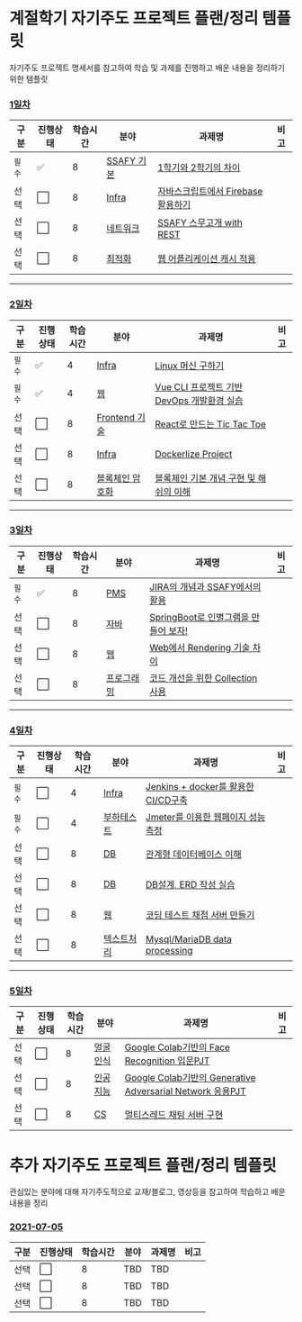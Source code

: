 # 계절학기 자기주도 프로젝트 플랜/정리 템플릿
자기주도 프로젝트 명세서를 참고하여 학습 및 과제를 진행하고 배운 내용을 정리하기 위한 템플릿

### [1일차](2021-06-28.md)

|구분|진행상태|학습시간|분야|과제명|비고|
| ------ | ------ | ------ | ------ | ------ | ------ |
|`필수` | :white_check_mark: |8| [SSAFY 기본](SSAFY기본) | [1학기와 2학기의 차이](SSAFY기본/1학기와-2학기의-차이) | |
|선택| :white_large_square: |8| [Infra](Infra) | [자바스크립트에서 Firebase 활용하기](Infra/자바스크립트에서-Firebase-활용하기) | |
|선택| :white_large_square: |8| [네트워크](네트워크) | [SSAFY 스무고개 with REST](네트워크/SSAFY-스무고개-with-REST) | |
|선택| :white_large_square: |8| [최적화](최적화) | [웹 어플리케이션 캐시 적용](최적화/웹-어플리케이션-캐시-적용) | |

---

### [2일차](2021-06-29.md)
|구분|진행상태|학습시간|분야|과제명|비고|
| ------ | ------ | ------ | ------ | ------ | ------ |
|`필수`| :white_check_mark: |4| [Infra](Infra) | [Linux 머신 구하기](Infra/Linux-머신-구하기) | |
|`필수`| :white_check_mark: |4| [웹](웹) | [Vue CLI 프로젝트 기반 DevOps 개발환경 실습](웹/Vue-CLI-프로젝트-기반-DevOps-개발환경-실습) | |
|선택| :white_large_square: |8| [Frontend 기술](Frontend기술) | [React로 만드는 Tic Tac Toe](Frontend기술/React로-만드는-Tic-Tac-Toe) | |
|선택| :white_large_square: |8| [Infra](Infra) | [Dockerlize Project](Infra/Dockerlize-Project) | |
|선택| :white_large_square: |8| [블록체인 암호화](블록체인-암호화) | [블록체인 기본 개념 구현 및 해쉬의 이해](블록체인-암호화/블록체인-기본-개념-구현-및-해쉬의-이해) | |

---

### [3일차](2021-06-30.md)
|구분|진행상태|학습시간|분야|과제명|비고|
| ------ | ------ | ------ | ------ | ------ | ------ |
|`필수`| :white_check_mark:   |8| [PMS](PMS) | [JIRA의 개념과 SSAFY에서의 활용](PMS/JIRA의-개념과-SSAFY에서의-활용) | |
|선택| :white_large_square: |8| [자바](자바) | [SpringBoot로 인별그램을 만들어 보자!](자바/SpringBoot로-인별그램을-만들어-보자) | |
|선택| :white_large_square: |8| [웹](웹) | [Web에서 Rendering 기술 차이](웹/Web에서-Rendering-기술-차이) | |
|선택| :white_large_square: |8| [프로그래밍](프로그래밍) | [코드 개선을 위한 Collection 사용](프로그래밍/코드-개선을-위한-Collection-사용) | |

---

### [4일차](2021-07-01.md)
|구분|진행상태|학습시간|분야|과제명|비고|
| ------ | ------ | ------ | ------ | ------ | ------ |
|`필수`| :white_large_square: |4| [Infra](Infra) | [Jenkins + docker를 활용한 CI/CD구축](Infra/Jenkins-docker를-활용한-CI-CD구축) | |
|`필수`| :white_large_square: |4| [부하테스트](부하테스트) | [Jmeter를 이용한 웹페이지 성능 측정](부하테스트/Jmeter를-이용한-웹페이지-성능-측정) | |
|선택| :white_large_square: |8| [DB](DB) | [관계형 데이터베이스 이해](DB/관계형-데이터베이스-이해) | |
|선택| :white_large_square: |8| [DB](DB) | [DB설계, ERD 작성 실습](DB/DB설계-ERD-작성-실습) | |
|선택| :white_large_square: |8| [웹](웹) | [코딩 테스트 채점 서버 만들기](웹/코딩-테스트-채점-서버-만들기) | |
|선택| :white_large_square: |8| [텍스트처리](텍스트처리) | [Mysql/MariaDB data processing](텍스트처리/Mysql-MariaDB-data-processing) | |

---

### [5일차](2021-07-02.md)
|구분|진행상태|학습시간|분야|과제명|비고|
| ------ | ------ | ------ | ------ | ------ | ------ |
|선택| :white_large_square: |8| [얼굴인식](얼굴인식) | [Google Colab기반의 Face Recognition 입문PJT](얼굴인식/Google-Colab기반의-Face-Recognition-입문PJT) | |
|선택| :white_large_square: |8| [인공지능](인공지능) | [Google Colab기반의 Generative Adversarial Network 응용PJT](인공지능/Google-Colab기반의-Generative-Adversarial-Network-응용PJT) | |
|선택| :white_large_square: |8| [CS](CS) | [멀티스레드 채팅 서버 구현](CS/멀티스레드-채팅-서버-구현) | |


# 추가 자기주도 프로젝트 플랜/정리 템플릿
관심있는 분야에 대해 자기주도적으로 교재/블로그, 영상등을 참고하여 학습하고 배운 내용을 정리

### [2021-07-05](2021-07-05.md)
|구분|진행상태|학습시간|분야|과제명|비고|
| ------ | ------ | ------ | ------ | ------ | ------ |
|선택| :white_large_square: |8| TBD | TBD | |
|선택| :white_large_square: |8| TBD | TBD | |
|선택| :white_large_square: |8| TBD | TBD | |
